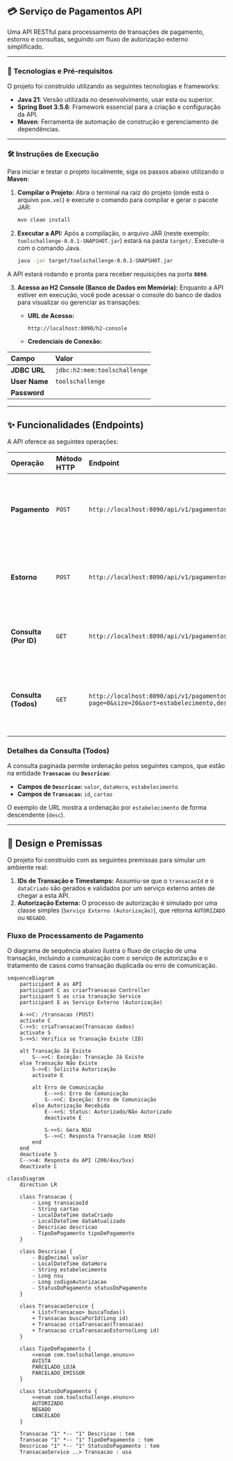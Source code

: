 ## 💳 Serviço de Pagamentos API

Uma API RESTful para processamento de transações de pagamento, estorno e consultas, seguindo um fluxo de autorização externo simplificado.

---

### 🚀 Tecnologias e Pré-requisitos

O projeto foi construído utilizando as seguintes tecnologias e frameworks:

* **Java 21**: Versão utilizada no desenvolvimento, usar esta ou superior.
* **Spring Boot 3.5.6**: Framework essencial para a criação e configuração da API.
* **Maven**: Ferramenta de automação de construção e gerenciamento de dependências.

---

### 🛠️ Instruções de Execução

Para iniciar e testar o projeto localmente, siga os passos abaixo utilizando o **Maven**:

1.  **Compilar o Projeto:**
    Abra o terminal na raiz do projeto (onde está o arquivo `pom.xml`) e execute o comando para compilar e gerar o pacote JAR:
    ```bash
    mvn clean install
    ```

2.  **Executar a API:**
    Após a compilação, o arquivo JAR (neste exemplo: `toolschallenge-0.0.1-SNAPSHOT.jar`) estará na pasta `target/`. Execute-o com o comando Java.
    ```bash
    java -jar target/toolschallenge-0.0.1-SNAPSHOT.jar
    ```

A API estará rodando e pronta para receber requisições na porta **`8090`**.

3.  **Acesso ao H2 Console (Banco de Dados em Memória):**
    Enquanto a API estiver em execução, você pode acessar o console do banco de dados para visualizar ou gerenciar as transações:

    * **URL de Acesso:**
        ```
        http://localhost:8090/h2-console
        ```
    * **Credenciais de Conexão:**

| Campo | Valor                        |
| :--- |:-----------------------------|
| **JDBC URL** | `jdbc:h2:mem:toolschallenge` |
| **User Name** | `toolschallenge`             |
| **Password** |                              |
---

## ✨ Funcionalidades (Endpoints)

A API oferece as seguintes operações:

| Operação | Método HTTP | Endpoint | Descrição |
| :--- | :--- | :--- | :--- |
| **Pagamento** | `POST` | `http://localhost:8090/api/v1/pagamentos` | Cria uma nova transação de pagamento. **(Requer Request Body)** |
| **Estorno** | `POST` | `http://localhost:8090/api/v1/pagamentos/{id}/estorno` | Solicita o estorno de uma transação existente, usando o ID. |
| **Consulta (Por ID)** | `GET` | `http://localhost:8090/api/v1/pagamentos/{id}` | Retorna os detalhes de uma transação específica pelo seu ID. |
| **Consulta (Todos)** | `GET` | `http://localhost:8090/api/v1/pagamentos?page=0&size=20&sort=estabelecimento,desc` | Retorna a lista de todas as transações de forma **paginada** e com **ordenação**. |

### Detalhes da Consulta (Todos)

A consulta paginada permite ordenação pelos seguintes campos, que estão na entidade **`Transacao`** ou **`Descricao`**:

* **Campos de `Descricao`:** `valor`, `dataHora`, `estabelecimento`
* **Campos de `Transacao`:** `id`, `cartao`

O exemplo de URL mostra a ordenação por `estabelecimento` de forma descendente (`desc`).

---

## 📐 Design e Premissas

O projeto foi construído com as seguintes premissas para simular um ambiente real:

1.  **IDs de Transação e Timestamps:** Assumiu-se que o `transacaoId` e o `dataCriado` são gerados e validados por um serviço externo antes de chegar a esta API.
2.  **Autorização Externa:** O processo de autorização é simulado por uma classe simples (`Serviço Externo (Autorização)`), que retorna `AUTORIZADO` ou `NEGADO`.

### Fluxo de Processamento de Pagamento

O diagrama de sequência abaixo ilustra o fluxo de criação de uma transação, incluindo a comunicação com o serviço de autorização e o tratamento de casos como transação duplicada ou erro de comunicação.

```mermaid
sequenceDiagram
    participant A as API
    participant C as criarTransacao Controller
    participant S as cria transação Service
    participant E as Serviço Externo (Autorização)

    A->>C: /transacao (POST)
    activate C
    C->>S: criaTransacao(Transacao dados)
    activate S
    S->>S: Verifica se Transação Existe (ID)

    alt Transação Já Existe
        S-->>C: Exceção: Transação Já Existe
    else Transação Não Existe
        S->>E: Solicita Autorização
        activate E

        alt Erro de Comunicação
            E-->>S: Erro de Comunicação
            S-->>C: Exceção: Erro de Comunicação
        else Autorização Recebida
            E-->>S: Status: Autorizado/Não Autorizado
            deactivate E

            S->>S: Gera NSU
            S-->>C: Resposta Transação (com NSU)
        end
    end
    deactivate S
    C-->>A: Resposta da API (200/4xx/5xx)
    deactivate C

classDiagram
    direction LR

    class Transacao {
        - Long transacaoId
        - String cartao
        - LocalDateTime dataCriado
        - LocalDateTime dataAtualizado
        - Descricao descricao
        - TipoDePagamento tipoDePagamento
    }

    class Descricao {
        - BigDecimal valor
        - LocalDateTime dataHora
        - String estabelecimento
        - Long nsu
        - Long codigoAutorizacao
        - StatusDoPagamento statusDoPagamento
    }

    class TransacaoService {
        + List<Transacao> buscaTodas()
        + Transacao buscaPorId(Long id)
        + Transacao criaTransacao(Transacao)
        + Transacao criaTransacaoEstorno(Long id)
    }

    class TipoDePagamento {
        <<enum com.toolschallenge.enuns>>
        AVISTA
        PARCELADO_LOJA
        PARCELADO_EMISSOR
    }

    class StatusDoPagamento {
        <<enum com.toolschallenge.enuns>>
        AUTORIZADO
        NEGADO
        CANCELADO
    }

    Transacao "1" *-- "1" Descricao : tem
    Transacao "1" *-- "1" TipoDePagamento : tem
    Descricao "1" *-- "1" StatusDoPagamento : tem
    TransacaoService ..> Transacao : usa